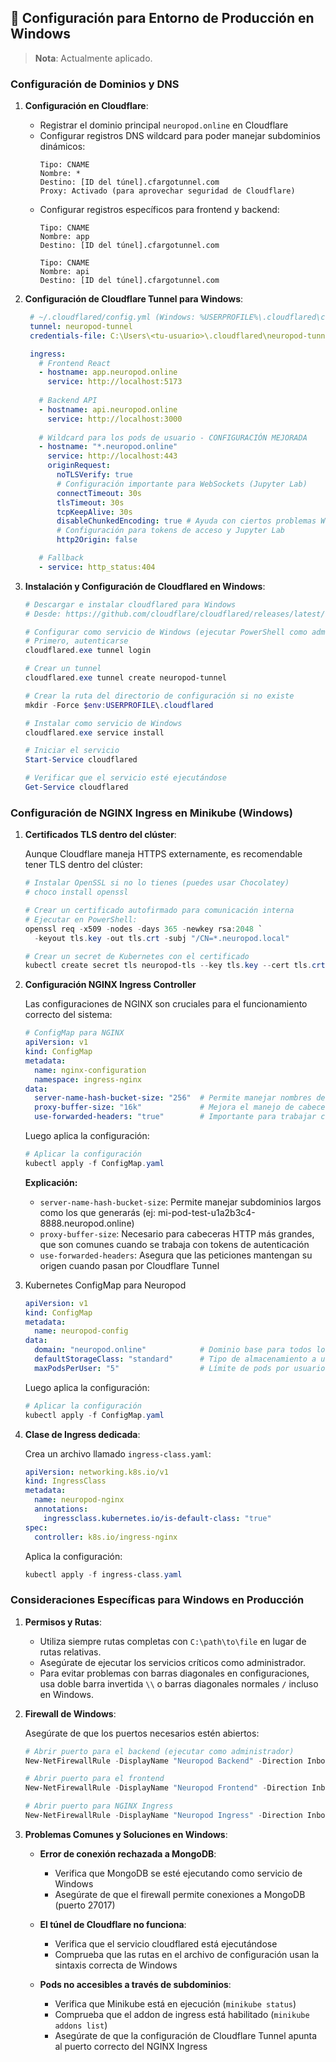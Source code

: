 ## 🚀 Configuración para Entorno de Producción en Windows

> **Nota**: Actualmente aplicado.

### Configuración de Dominios y DNS

1. **Configuración en Cloudflare**:
   - Registrar el dominio principal `neuropod.online` en Cloudflare
   - Configurar registros DNS wildcard para poder manejar subdominios dinámicos:
     ```
     Tipo: CNAME
     Nombre: *
     Destino: [ID del túnel].cfargotunnel.com
     Proxy: Activado (para aprovechar seguridad de Cloudflare)
     ```
   - Configurar registros específicos para frontend y backend:
     ```
     Tipo: CNAME
     Nombre: app
     Destino: [ID del túnel].cfargotunnel.com
     
     Tipo: CNAME
     Nombre: api
     Destino: [ID del túnel].cfargotunnel.com
     ```

2. **Configuración de Cloudflare Tunnel para Windows**:

   ```yaml
    # ~/.cloudflared/config.yml (Windows: %USERPROFILE%\.cloudflared\config.yml)
    tunnel: neuropod-tunnel
    credentials-file: C:\Users\<tu-usuario>\.cloudflared\neuropod-tunnel.json

    ingress:
      # Frontend React
      - hostname: app.neuropod.online
        service: http://localhost:5173
      
      # Backend API
      - hostname: api.neuropod.online
        service: http://localhost:3000
      
      # Wildcard para los pods de usuario - CONFIGURACIÓN MEJORADA
      - hostname: "*.neuropod.online"
        service: http://localhost:443
        originRequest:
          noTLSVerify: true
          # Configuración importante para WebSockets (Jupyter Lab)
          connectTimeout: 30s
          tlsTimeout: 30s
          tcpKeepAlive: 30s
          disableChunkedEncoding: true # Ayuda con ciertos problemas WebSocket
          # Configuración para tokens de acceso y Jupyter Lab
          http2Origin: false

      # Fallback
      - service: http_status:404
   ```

3. **Instalación y Configuración de Cloudflared en Windows**:
   ```powershell
   # Descargar e instalar cloudflared para Windows
   # Desde: https://github.com/cloudflare/cloudflared/releases/latest/download/cloudflared-windows-amd64.msi

   # Configurar como servicio de Windows (ejecutar PowerShell como administrador)
   # Primero, autenticarse
   cloudflared.exe tunnel login

   # Crear un tunnel
   cloudflared.exe tunnel create neuropod-tunnel

   # Crear la ruta del directorio de configuración si no existe
   mkdir -Force $env:USERPROFILE\.cloudflared

   # Instalar como servicio de Windows
   cloudflared.exe service install

   # Iniciar el servicio
   Start-Service cloudflared

   # Verificar que el servicio esté ejecutándose
   Get-Service cloudflared
   ```

### Configuración de NGINX Ingress en Minikube (Windows)

1. **Certificados TLS dentro del clúster**:
   
   Aunque Cloudflare maneja HTTPS externamente, es recomendable tener TLS dentro del clúster:

   ```powershell
   # Instalar OpenSSL si no lo tienes (puedes usar Chocolatey)
   # choco install openssl

   # Crear un certificado autofirmado para comunicación interna
   # Ejecutar en PowerShell:
   openssl req -x509 -nodes -days 365 -newkey rsa:2048 `
     -keyout tls.key -out tls.crt -subj "/CN=*.neuropod.local"
   
   # Crear un secret de Kubernetes con el certificado
   kubectl create secret tls neuropod-tls --key tls.key --cert tls.crt
   ```

2. **Configuración NGINX Ingress Controller**

    Las configuraciones de NGINX son cruciales para el funcionamiento correcto del sistema:

    ```yaml
    # ConfigMap para NGINX
    apiVersion: v1
    kind: ConfigMap
    metadata:
      name: nginx-configuration
      namespace: ingress-nginx
    data:
      server-name-hash-bucket-size: "256"  # Permite manejar nombres de servidor (subdominios) largos
      proxy-buffer-size: "16k"             # Mejora el manejo de cabeceras HTTP grandes
      use-forwarded-headers: "true"        # Importante para trabajar con Cloudflare Tunnel
    ```

    Luego aplica la configuración:

    ```powershell
    # Aplicar la configuración
    kubectl apply -f ConfigMap.yaml
    ```

    **Explicación:**
    - ``server-name-hash-bucket-size``: Permite manejar subdominios largos como los que generarás (ej: mi-pod-test-u1a2b3c4-8888.neuropod.online)
    - ``proxy-buffer-size``: Necesario para cabeceras HTTP más grandes, que son comunes cuando se trabaja con tokens de autenticación
    - ``use-forwarded-headers``: Asegura que las peticiones mantengan su origen cuando pasan por Cloudflare Tunnel

3. Kubernetes ConfigMap para Neuropod

    ```yaml
    apiVersion: v1
    kind: ConfigMap
    metadata:
      name: neuropod-config
    data:
      domain: "neuropod.online"            # Dominio base para todos los subdominios
      defaultStorageClass: "standard"      # Tipo de almacenamiento a usar por defecto
      maxPodsPerUser: "5"                  # Límite de pods por usuario
    ```

    Luego aplica la configuración:

    ```powershell
    # Aplicar la configuración
    kubectl apply -f ConfigMap.yaml
    ```

3. **Clase de Ingress dedicada**:

   Crea un archivo llamado `ingress-class.yaml`:

   ```yaml
   apiVersion: networking.k8s.io/v1
   kind: IngressClass
   metadata:
     name: neuropod-nginx
     annotations:
       ingressclass.kubernetes.io/is-default-class: "true"
   spec:
     controller: k8s.io/ingress-nginx
   ```

   Aplica la configuración:

   ```powershell
   kubectl apply -f ingress-class.yaml
   ```

### Consideraciones Específicas para Windows en Producción

1. **Permisos y Rutas**:
   
   - Utiliza siempre rutas completas con `C:\path\to\file` en lugar de rutas relativas.
   - Asegúrate de ejecutar los servicios críticos como administrador.
   - Para evitar problemas con barras diagonales en configuraciones, usa doble barra invertida `\\` o barras diagonales normales `/` incluso en Windows.

2. **Firewall de Windows**:
   
   Asegúrate de que los puertos necesarios estén abiertos:

   ```powershell
   # Abrir puerto para el backend (ejecutar como administrador)
   New-NetFirewallRule -DisplayName "Neuropod Backend" -Direction Inbound -Protocol TCP -LocalPort 3000 -Action Allow
   
   # Abrir puerto para el frontend
   New-NetFirewallRule -DisplayName "Neuropod Frontend" -Direction Inbound -Protocol TCP -LocalPort 5173 -Action Allow
   
   # Abrir puerto para NGINX Ingress
   New-NetFirewallRule -DisplayName "Neuropod Ingress" -Direction Inbound -Protocol TCP -LocalPort 443 -Action Allow
   ```

4. **Problemas Comunes y Soluciones en Windows**:

   - **Error de conexión rechazada a MongoDB**:
     - Verifica que MongoDB se esté ejecutando como servicio de Windows
     - Asegúrate de que el firewall permite conexiones a MongoDB (puerto 27017)
   
   - **El túnel de Cloudflare no funciona**:
     - Verifica que el servicio cloudflared está ejecutándose
     - Comprueba que las rutas en el archivo de configuración usan la sintaxis correcta de Windows
   
   - **Pods no accesibles a través de subdominios**:
     - Verifica que Minikube está en ejecución (`minikube status`)
     - Comprueba que el addon de ingress está habilitado (`minikube addons list`)
     - Asegúrate de que la configuración de Cloudflare Tunnel apunta al puerto correcto del NGINX Ingress